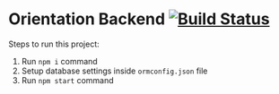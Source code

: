 # Orientation Backend [![Build Status](https://travis-ci.com/kamalesh0406/OrientationSiteBackend.svg?token=yCggWKCYWYGdQtzyQXGg&branch=master)](https://travis-ci.com/kamalesh0406/OrientationSiteBackend)

Steps to run this project:

1. Run `npm i` command
2. Setup database settings inside `ormconfig.json` file
3. Run `npm start` command

